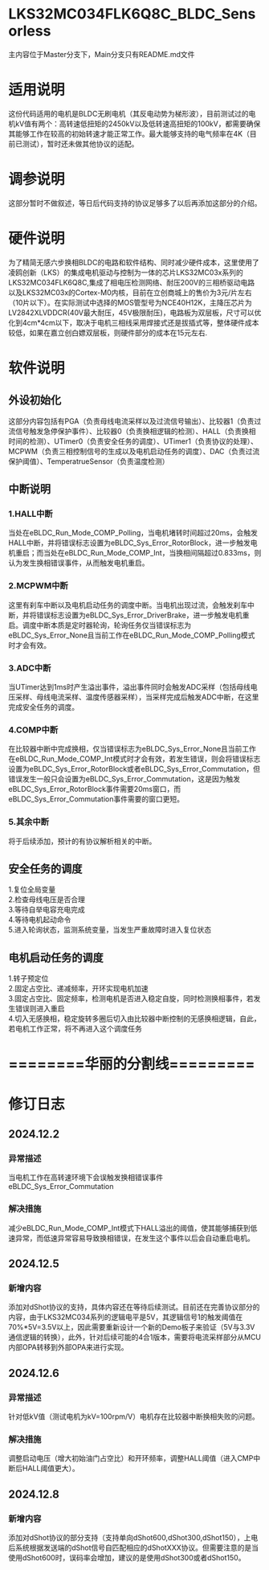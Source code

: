 # LKS32MC034FLK6Q8C_BLDC_Sensorless
主内容位于Master分支下，Main分支只有README.md文件
# 适用说明
这份代码适用的电机是BLDC无刷电机（其反电动势为梯形波），目前测试过的电机kV值有两个：高转速低扭矩的2450kV以及低转速高扭矩的100kV，都需要确保其能够工作在较高的初始转速才能正常工作。最大能够支持的电气频率在4K（目前已测试），暂时还未做其他协议的适配。
# 调参说明
这部分暂时不做叙述，等日后代码支持的协议足够多了以后再添加这部分的介绍。
# 硬件说明
为了精简无感六步换相BLDC的电路和软件结构、同时减少硬件成本，这里使用了凌鸥创新（LKS）的集成电机驱动与控制为一体的芯片LKS32MC03x系列的LKS32MC034FLK6Q8C,集成了相电压检测网络、耐压200V的三相桥驱动电路以及LKS32MC03x的Cortex-M0内核，目前在立创商城上的售价为3元/片左右（10片以下）。在实际测试中选择的MOS管型号为NCE40H12K，主降压芯片为LV2842XLVDDCR(40V最大耐压，45V极限耐压)，电路板为双层板，尺寸可以优化到4cm*4cm以下，取决于电机三相线采用焊接式还是拔插式等，整体硬件成本较低，如果在嘉立创白嫖双层板，则硬件部分的成本在15元左右.
# 软件说明
## 外设初始化
这部分内容包括有PGA（负责母线电流采样以及过流信号输出）、比较器1（负责过流信号触发急停保护事件）、比较器0（负责换相逻辑的检测）、HALL（负责换相时间的检测）、UTimer0（负责安全任务的调度）、UTimer1（负责协议的处理）、MCPWM（负责三相控制信号的生成以及电机启动任务的调度）、DAC（负责过流保护阈值）、TemperatrueSensor（负责温度检测）
## 中断说明
### 1.HALL中断
当处在eBLDC_Run_Mode_COMP_Polling，当电机堵转时间超过20ms，会触发HALL中断，并将错误标志设置为eBLDC_Sys_Error_RotorBlock，进一步触发电机重启；而当处在eBLDC_Run_Mode_COMP_Int，当换相间隔超过0.833ms，则认为发生换相错误事件，从而触发电机重启。
### 2.MCPWM中断
这里有刹车中断以及电机启动任务的调度中断。当电机出现过流，会触发刹车中断，并将错误标志设置为eBLDC_Sys_Error_DriverBrake，进一步触发电机重启。调度中断本质是定时器轮询，轮询任务仅当错误标志为eBLDC_Sys_Error_None且当前工作在eBLDC_Run_Mode_COMP_Polling模式时才会有效。
### 3.ADC中断
当UTimer达到1ms时产生溢出事件，溢出事件同时会触发ADC采样（包括母线电压采样、母线电流采样、温度传感器采样），当采样完成后触发ADC中断，在这里完成安全任务的调度。
### 4.COMP中断
在比较器中断中完成换相，仅当错误标志为eBLDC_Sys_Error_None且当前工作在eBLDC_Run_Mode_COMP_Int模式时才会有效，若发生错误，则会将错误标志设置为eBLDC_Sys_Error_RotorBlock或者eBLDC_Sys_Error_Commutation，但错误发生一般只会设置为eBLDC_Sys_Error_Commutation，这是因为触发eBLDC_Sys_Error_RotorBlock事件需要20ms窗口，而eBLDC_Sys_Error_Commutation事件需要的窗口更短。
### 5.其余中断
将于后续添加，预计的有协议解析相关的中断。
## 安全任务的调度
1.复位全局变量<br>
2.检查母线电压是否合理<br>
3.等待自举电容充电完成<br>
4.等待电机起动命令<br>
5.进入轮询状态，监测系统变量，当发生严重故障时进入复位状态<br>
## 电机启动任务的调度
1.转子预定位<br>
2.固定占空比、递减频率，开环实现电机加速<br>
3.固定占空比、固定频率，检测电机是否进入稳定自旋，同时检测换相事件，若发生错误则进入重启<br>
4.切入无感换相，稳定旋转多圈后切入由比较器中断控制的无感换相逻辑，自此，若电机工作正常，将不再进入这个调度任务<br>
# ========华丽的分割线=========
# 修订日志
## 2024.12.2
### 异常描述
当电机工作在高转速环境下会误触发换相错误事件eBLDC_Sys_Error_Commutation
### 解决措施
减少eBLDC_Run_Mode_COMP_Int模式下HALL溢出的阈值，使其能够捕获到低速异常，而低速异常容易导致换相错误，在发生这个事件以后会自动重启电机。
## 2024.12.5
### 新增内容
添加对dShot协议的支持，具体内容还在等待后续测试。目前还在完善协议部分的内容，由于LKS32MC034系列的逻辑电平是5V，其逻辑信号1的触发阈值在70%*5V=3.5V以上，因此需要重新设计一个新的Demo板子来验证（5V与3.3V通信逻辑的转换），此外，针对后续可能的4合1版本，需要将电流采样部分从MCU内部OPA转移到外部OPA来进行实现。
## 2024.12.6
### 异常描述
针对低kV值（测试电机为kV=100rpm/V）电机存在比较器中断换相失败的问题。
### 解决措施
调整启动电压（增大初始油门占空比）和开环频率，调整HALL阈值（进入CMP中断后HALL阈值更大）。
## 2024.12.8
### 新增内容
添加对dShot协议的部分支持（支持单向dShot600,dShot300,dShot150），上电后系统根据发送端的dShot信号自匹配相应的dShotXXX协议。但需要注意的是当使用dShot600时，误码率会增加，建议的是使用dShot300或者dShot150。
